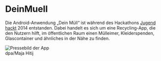 # DeinMuell

Die Android-Anwendung „Dein Müll“ ist während des Hackathons [Jugend hackt](https://jugendhackt.org/) 2014 entstanden. Dabei handelt es sich um eine Recycling-App, die den Nutzern hilft, im öffentlichen Raum einen Mülleimer, Kleiderspenden, Glascontainer und ähnliches in der Nähe zu finden.

![Pressebild der App](https://p5.focus.de/img/fotos/origs4134367/4232439912-w721-h541-o-q75-p5/urn-newsml-dpa-com-20090101-140915-99-05029-large-4-3.jpg)  
dpa/Maja Hitij
